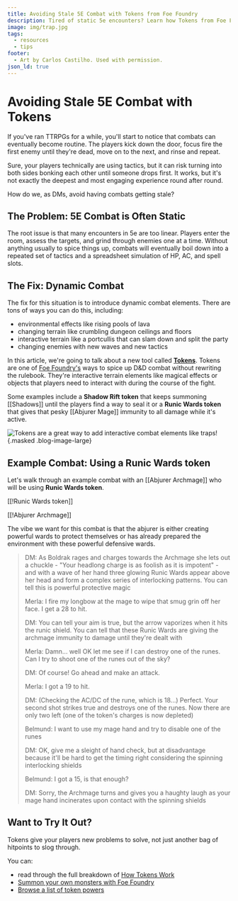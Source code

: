 ```yaml
---
title: Avoiding Stale 5E Combat with Tokens from Foe Foundry
description: Tired of static 5e encounters? Learn how Tokens from Foe Foundry add dynamic terrain, magical effects, and creative problem-solving to your combat.
image: img/trap.jpg
tags:
  - resources
  - tips
footer:
  - Art by Carlos Castilho. Used with permission.
json_ld: true
---
```


# Avoiding Stale 5E Combat with Tokens

If you've ran TTRPGs for a while, you'll start to notice that combats can eventually become routine. The players kick down the door, focus fire the first enemy until they're dead, move on to the next, and rinse and repeat.  

Sure, your players technically are using tactics, but it can risk turning into both sides bonking each other until someone drops first. It works, but it's not exactly the deepest and most engaging experience round after round.  

How do we, as DMs, avoid having combats getting stale?

## The Problem: 5E Combat is Often Static

The root issue is that many encounters in 5e are too linear. Players enter the room, assess the targets, and grind through enemies one at a time. Without anything usually to spice things up, combats will eventually boil down into a repeated set of tactics and a spreadsheet simulation of HP, AC, and spell slots.  

## The Fix: Dynamic Combat

The fix for this situation is to introduce dynamic combat elements. There are tons of ways you can do this, including:

- environmental effects like rising pools of lava
- changing terrain like crumbling dungeon ceilings and floors
- interactive terrain like a portcullis that can slam down and split the party
- changing enemies with new waves and new tactics

In this article, we're going to talk about a new tool called [**Tokens**](../topics/tokens.md). Tokens are one of <a href="https://foefoundry.com" class="branding">Foe Foundry's</a> ways to spice up D&D combat without rewriting the rulebook. They're interactive terrain elements like magical effects or objects that players need to interact with during the course of the fight.  

Some examples include a **Shadow Rift token** that keeps summoning [[Shadows]] until the players find a way to seal it or a **Runic Wards token** that gives that pesky [[Abjurer Mage]] immunity to all damage while it's active.

![Tokens are a great way to add interactive combat elements like traps!](../img/trap.jpg){.masked .blog-image-large}


## Example Combat: Using a **Runic Wards token**

Let's walk through an example combat with an [[Abjurer Archmage]] who will be using **Runic Wards token**.

[[!Runic Wards token]]

[[!Abjurer Archmage]]

The vibe we want for this combat is that the abjurer is either creating powerful wards to protect themselves or has already prepared the environment with these powerful defensive wards.  

> DM: As Boldrak rages and charges towards the Archmage she lets out a chuckle - "Your headlong charge is as foolish as it is impotent" - and with a wave of her hand three glowing Runic Wards appear above her head and form a complex series of interlocking patterns. You can tell this is powerful protective magic  
>  
> Merla: I fire my longbow at the mage to wipe that smug grin off her face. I get a 28 to hit.  
>  
> DM: You can tell your aim is true, but the arrow vaporizes when it hits the runic shield. You can tell that these Runic Wards are giving the archmage immunity to damage until they're dealt with  
>  
> Merla: Damn... well OK let me see if I can destroy one of the runes. Can I try to shoot one of the runes out of the sky?  
>  
> DM: Of course! Go ahead and make an attack.  
>  
> Merla: I got a 19 to hit.  
>  
> DM: (Checking the AC/DC of the rune, which is 18...) Perfect. Your second shot strikes true and destroys one of the runes. Now there are only two left (one of the token's charges is now depleted)  
>  
> Belmund: I want to use my mage hand and try to disable one of the runes  
>  
> DM: OK, give me a sleight of hand check, but at disadvantage because it'll be hard to get the timing right considering the spinning interlocking shields  
>  
> Belmund: I got a 15, is that enough?  
>  
> DM: Sorry, the Archmage turns and gives you a haughty laugh as your mage hand incinerates upon contact with the spinning shields  

## Want to Try It Out?

Tokens give your players new problems to solve, not just another bag of hitpoints to slog through.

You can:

- read through the full breakdown of [How Tokens Work](../topics/tokens.md) 
- <a href="https://foefoundry.com/generate" class="branding">Summon your own monsters with Foe Foundry</a>
- [Browse a list of token powers](../powers/emanation.md)